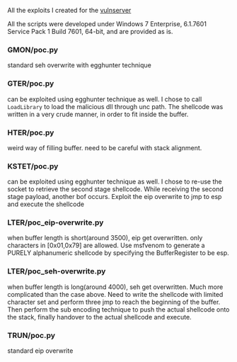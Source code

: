 All the exploits I created for the [vulnserver](https://github.com/stephenbradshaw/vulnserver)

All the scripts were developed under Windows 7 Enterprise, 6.1.7601 Service Pack 1 Build 7601, 64-bit, and are provided as is.

### GMON/poc.py

standard seh overwrite with egghunter technique

### GTER/poc.py

can be exploited using egghunter technique as well. I chose to call `LoadLibrary` to load the malicious dll through unc path. The shellcode was written in a very crude manner, in order to fit inside the buffer.

### HTER/poc.py

weird way of filling buffer. need to be careful with stack alignment.

### KSTET/poc.py

can be exploited using egghunter technique as well. I chose to re-use the socket to retrieve the second stage shellcode. While receiving the second stage payload, another bof occurs. Exploit the eip overwrite to jmp to esp and execute the shellcode

### LTER/poc_eip-overwrite.py

when buffer length is short(around 3500), eip get overwritten. only characters in [0x01,0x79] are allowed. Use msfvenom to generate a PURELY alphanumeric shellcode by specifying the BufferRegister to be esp.

### LTER/poc_seh-overwrite.py

when buffer length is long(around 4000), seh get overwritten. Much more complicated than the case above. Need to write the shellcode with limited character set and perform three jmp to reach the beginning of the buffer. Then perform the sub encoding technique to push the actual shellcode onto the stack, finally handover to the actual shellcode and execute.

### TRUN/poc.py

standard eip overwrite